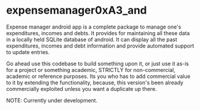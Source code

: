 expensemanager0xA3_and
======================
Expense manager android app is a complete package to manage one's expenditures, incomes and debts.
It provides for maintaining all these data in a locally held SQLite database of android. It can display all the past expenditures, incomes and debt information and provide automated support to update entries.

Go ahead use this codebase to build something upon it, or just use it as-is for a project or something academic, STRICTLY for non-commercial, academic or reference purposes. Its you who has to add commercial value to it by extending the functionality, because, this version's been already commercially exploited unless you want a duplicate up there.

NOTE: Currently under development.